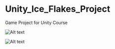 # Unity_Ice_Flakes_Project
Game Project for Unity Course 

![Alt text](https://cloud.githubusercontent.com/assets/7429173/10863962/7193f698-7fe6-11e5-8563-25dc60a01c13.png "multi player")

![Alt text](https://cloud.githubusercontent.com/assets/7429173/10863963/934995ea-7fe6-11e5-8dd7-31e7dc6b1033.png "menu")
